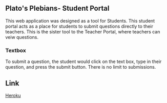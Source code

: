 ## Plato's Plebians- Student Portal

This web application was designed as a tool for Students. This student portal acts as a place for students to submit questions directly to their teachers. This is the sister tool to the Teacher Portal, where teachers can veiw questions.

### Textbox
To submit a question, the student would click on the text box, type in their question, and press the submit button. There is no limit to submissions.

## Link

[Heroku](https://platosplebs.herokuapp.com)